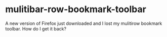 # mulitibar-row-bookmark-toolbar
A new version of Firefox just downloaded and I lost my mulitirow bookmark toolbar. How do I get it back?
